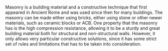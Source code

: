 ---
---

Masonry is a building material and a constructive technique that first appeared in Ancient Rome and was used since then for many buildings. The masonry can be made either using bricks, either using stone or other newer materials, such as ceramic blocks or ACB. One property that the masonry has is the high compression resistance, allowing it to be a sturdy and great building material both for structural and non-structural walls. However, it only allows very particular constructive solutions, since it has some strict set of rules and limitations that has to be taken into consideration.